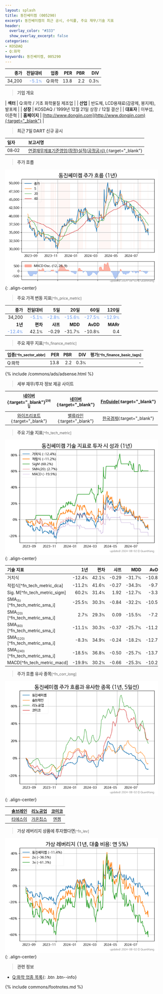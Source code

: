 ```yaml
---
layout: splash
title: 동진쎄미켐 (005290)
excerpt: 동진쎄미켐의 최근 공시, 수익률, 주요 재무/기술 지표
header:
  overlay_color: "#333"
  show_overlay_excerpt: false
categories:
- KOSDAQ
- Q:화학
keywords: 동진쎄미켐, 005290
---
```


| **종가** | **전일대비** | **업종** | **PER** | **PBR** | **DIV** |
| -------: | -----------: | -------: | ------: | ------: | ------: |
| 34,200 | <span style="color: cornflowerblue">-5.1<small>%</small></span> | Q:화학 | 13.8 | 2.2 | 0.3<small>%</small> |

<!-- more -->


> **기업 개요**<a id="company"></a>

| <span style="white-space:nowrap;">**섹터**</span> | Q:화학 / 기초 화학물질 제조업 |
| <span style="white-space:nowrap;">**산업**</span> | 반도체, LCD용재료(감광제, 봉지제), 발포제 |
| <span style="white-space:nowrap;">**상장**</span> | KOSDAQ / 1999년 12월 21일 상장 / 12월 결산 |
| <span style="white-space:nowrap;">**대표자**</span> | 이부섭, 이준혁 |
| <span style="white-space:nowrap;">**홈페이지**</span> | [http://www.dongjin.com](http://www.dongjin.com){:target="_blank"} |


> **최근 7일 DART 신규 공시**<a id="dart"></a>

| **일자** |      | **보고서명** |
| :------- | :--- | :----------- |
| 08&#x2011;02 | | [연결재무제표기준영업(잠정)실적(공정공시)              ](https://dart.fss.or.kr/dsaf001/main.do?rcpNo=20240802900210){:target="_blank"} |


> **주가 흐름**<a id="price"></a>

![005290](/stock/images/005290.png){: .align-center}


> **주요 가격 변동 지표**<small>[^fn_price_metric]</small>

| **종가** | **전일대비** | **5일** | **20일** | **60일** | **120일** |
| -------: | -----------: | ------: | -------: | -------: | --------: |
| 34,200 | <span style="color: cornflowerblue">-5.1<small>%</small></span> | <span style="color: cornflowerblue">-2.8<small>%</small></span> | <span style="color: cornflowerblue">-15.6<small>%</small></span> | <span style="color: cornflowerblue">-27.5<small>%</small></span> | <span style="color: cornflowerblue">-12.9<small>%</small></span> |
| **1년** | **편차** | **샤프** | **MDD** | **AvDD** | **MARr** |
| <span style="color: cornflowerblue">-12.4<small>%</small></span> | 42.1<small>%</small> | -0.29 | -31.7<small>%</small> | -10.8<small>%</small> | 0.4 |


> **주요 재무 지표**<small>[^fn_finance_metric]</small>

| **업종**<small>[^fn_sector_abbr]</small> | **PER** | **PBR** | **DIV** | **평가**<small>[^fn_finance_basic_tags]</small> |
| :--------------------------------------- | ------: | ------: | ------: | ----------------------------------------------: |
| Q:화학 | 13.8 | 2.2 | 0.3<small>%</small> | - |



{% include /commons/ads/adsense.html %}

> **세부 재무/투자 정보 제공 사이트**

| [네이버](https://m.stock.naver.com/domestic/stock/005290/finance/summary){:target="_blank"}<sup><small>모바일</small></sup> | [네이버](https://finance.naver.com/item/coinfo.naver?code=005290){:target="_blank"} | [FnGuide](https://comp.fnguide.com/SVO2/ASP/SVD_Invest.asp?gicode=A005290&MenuYn=Y){:target="_blank"} |
| :---: | :---: | :---: |
| [와이즈리포트](https://comp.wisereport.co.kr/company/c1040001.aspx?cmp_cd=005290){:target="_blank"} | [밸류라인](https://www.valueline.co.kr/finance/summary/005290){:target="_blank"} | [한국경제](https://markets.hankyung.com/stock/005290/financial-summary){:target="_blank"} |


> **주요 기술 지표**<small>[^fn_tech_metric]</small>


![005290](/stock/images/005290_tech.png){: .align-center}

| **기술 지표** | **1년** | **편차** | **샤프** | **MDD** | **AvDD** |
| :------------ | ------: | -----------: | -------: | ------: | -------: |
| 거치식 | -12.4<small>%</small> | 42.1<small>%</small> | -0.29 | -31.7<small>%</small> | -10.8<small>%</small> |
| 적립식[^fn_tech_metric_dca] | -11.2<small>%</small> | 41.6<small>%</small> | -0.27 | -34.3<small>%</small> | -9.7<small>%</small> |
| Sig. M[^fn_tech_metric_sigm] | 60.2<small>%</small> | 31.4<small>%</small> | 1.92 | -12.7<small>%</small> | -3.3<small>%</small> |
| SMA<small><sub>(5)</sub></small>[^fn_tech_metric_sma_i] | -25.5<small>%</small> | 30.3<small>%</small> | -0.84 | -32.2<small>%</small> | -10.5<small>%</small> |
| SMA<small><sub>(20)</sub></small>[^fn_tech_metric_sma_i] | 2.7<small>%</small> | 29.3<small>%</small> | 0.09 | -15.5<small>%</small> | -7.2<small>%</small> |
| SMA<small><sub>(60)</sub></small>[^fn_tech_metric_sma_i] | -11.1<small>%</small> | 30.3<small>%</small> | -0.37 | -25.7<small>%</small> | -11.2<small>%</small> |
| SMA<small><sub>(120)</sub></small>[^fn_tech_metric_sma_i] | -8.3<small>%</small> | 34.9<small>%</small> | -0.24 | -18.2<small>%</small> | -12.7<small>%</small> |
| SMA<small><sub>(240)</sub></small>[^fn_tech_metric_sma_i] | -18.5<small>%</small> | 36.8<small>%</small> | -0.50 | -25.7<small>%</small> | -13.7<small>%</small> |
| MACD[^fn_tech_metric_macd] | -19.9<small>%</small> | 30.2<small>%</small> | -0.66 | -25.3<small>%</small> | -10.2<small>%</small> |


> **주가 흐름 유사 종목**<a id="corr"></a><small>[^fn_corr_long]</small>

![005290](/stock/images/005290_corr.png){: .align-center}

|       | [솔브레인](/357780/) | [리노공업](/058470/) | [코미코](/183300/) |
| :---: | :------------------------------------: | :------------------------------------: | :------------------------------------: |
|       | [티에스이](/131290/) | [가온칩스](/399720/) | [엔켐](/348370/) |


> **가상 레버리지 상품에 투자했다면**<a id="2x"></a><small>[^fn_lev]</small>

![005290](/stock/images/005290_2x.png){: .align-center}


> **관련 정보**

- [Q:화학 업종 목록](/stats/sector/kosdaq_업종_화학_종목/){: .btn .btn--info}

{% include commons/footnotes.md %}